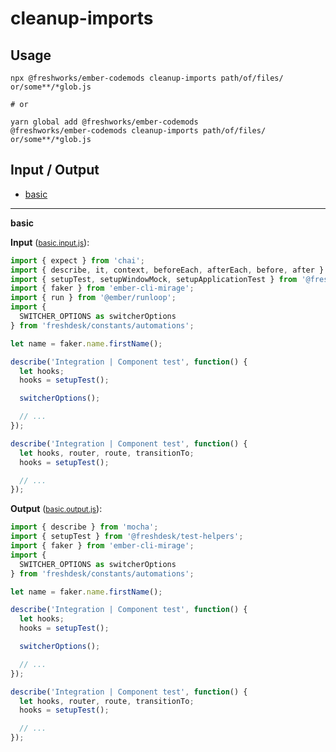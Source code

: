 # cleanup-imports


## Usage

```
npx @freshworks/ember-codemods cleanup-imports path/of/files/ or/some**/*glob.js

# or

yarn global add @freshworks/ember-codemods
@freshworks/ember-codemods cleanup-imports path/of/files/ or/some**/*glob.js
```

## Input / Output

<!--FIXTURES_TOC_START-->
* [basic](#basic)
<!--FIXTURES_TOC_END-->

<!--FIXTURES_CONTENT_START-->
---
<a id="basic">**basic**</a>

**Input** (<small>[basic.input.js](transforms/cleanup-imports/__testfixtures__/basic.input.js)</small>):
```js
import { expect } from 'chai';
import { describe, it, context, beforeEach, afterEach, before, after } from 'mocha';
import { setupTest, setupWindowMock, setupApplicationTest } from '@freshdesk/test-helpers';
import { faker } from 'ember-cli-mirage';
import { run } from '@ember/runloop';
import {
  SWITCHER_OPTIONS as switcherOptions
} from 'freshdesk/constants/automations';

let name = faker.name.firstName();

describe('Integration | Component test', function() {
  let hooks;
  hooks = setupTest();

  switcherOptions();

  // ...
});

describe('Integration | Component test', function() {
  let hooks, router, route, transitionTo;
  hooks = setupTest();

  // ...
});

```

**Output** (<small>[basic.output.js](transforms/cleanup-imports/__testfixtures__/basic.output.js)</small>):
```js
import { describe } from 'mocha';
import { setupTest } from '@freshdesk/test-helpers';
import { faker } from 'ember-cli-mirage';
import {
  SWITCHER_OPTIONS as switcherOptions
} from 'freshdesk/constants/automations';

let name = faker.name.firstName();

describe('Integration | Component test', function() {
  let hooks;
  hooks = setupTest();

  switcherOptions();

  // ...
});

describe('Integration | Component test', function() {
  let hooks, router, route, transitionTo;
  hooks = setupTest();

  // ...
});

```
<!--FIXTURES_CONTENT_END-->